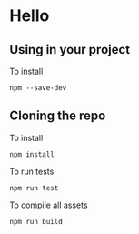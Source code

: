 Hello
======

Using in your project
------
To install

```console
npm --save-dev
```
Cloning the repo
------
To install

```console
npm install
```

To run tests
```console
npm run test
```

To compile all assets
```console
npm run build
```
